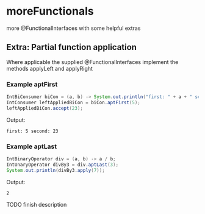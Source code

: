 # moreFunctionals
more @FunctionalInterfaces with some helpful extras

## Extra: Partial function application

Where applicable the supplied @FunctionalInterfaces implement the methods applyLeft and applyRight

### Example aptFirst
```java
IntBiConsumer biCon = (a, b) -> System.out.println("first: " + a + " second: " + b);
IntConsumer leftAppliedBiCon = biCon.aptFirst(5);
leftAppliedBiCon.accept(23);
```

Output:
```shell
first: 5 second: 23
```

### Example aptLast
```java
IntBinaryOperator div = (a, b) -> a / b;
IntUnaryOperator divBy3 = div.aptLast(3);
System.out.println(divBy3.apply(7));
```

Output:
```shell
2
```

TODO finish description